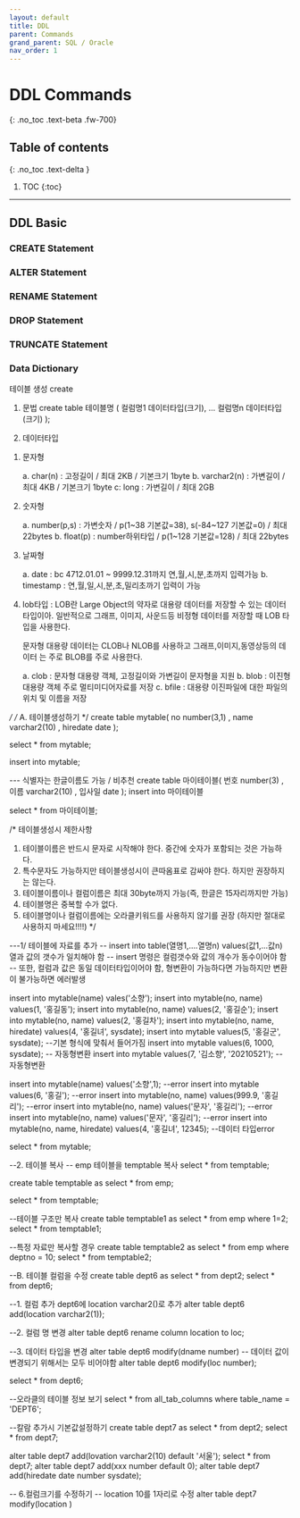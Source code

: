 ```yaml
---
layout: default
title: DDL
parent: Commands
grand_parent: SQL / Oracle
nav_order: 1
---
```


# DDL Commands
{: .no_toc .text-beta .fw-700}

## Table of contents
{: .no_toc .text-delta }

1. TOC
{:toc}

---

## DDL Basic

### CREATE Statement

### ALTER Statement 

### RENAME Statement

### DROP Statement

### TRUNCATE Statement 

### Data Dictionary

테이블 생성 create

1. 문법
create table 테이블명 (
  컬럼명1 데이터타입(크기),
  ...
  컬럼명n 데이터타입(크기)
);

2. 데이터타입

  1) 문자형

        a. char(n)     : 고정길이 / 최대 2KB / 기본크기 1byte
        b. varchar2(n) : 가변길이 / 최대 4KB / 기본크기 1byte
        c: long        : 가변길이 / 최대 2GB

   2) 숫자형

      a. number(p,s) : 가변숫자 / p(1~38 기본값=38), s(-84~127 기본값=0) / 최대 22bytes
        b. float(p)    : number하위타입 / p(1~128 기본값=128) / 최대 22bytes    

   3) 날짜형

      a. date      : bc 4712.01.01 ~ 9999.12.31까지 연,월,시,분,초까지 입력가능
        b. timestamp : 연,월,일,시,분,초,밀리초까기 입력이 가능

   4) lob타입 : LOB란 Large Object의 약자로 대용량 데이터를 저장할 수 있는 데이터
       타입이아. 일반적으로 그래프, 이미지, 사운드등 비정형 데이터를 저장할 때 LOB
        타입을 사용한다.

        문자형 대용량 데이터는 CLOB나 NLOB를 사용하고 그래프,이미지,동영상등의 데이터
        는 주로 BLOB를 주로 사용한다. 

        a. clob  : 문자형 대용량 객체, 고정길이와 가변길이 문자형을 지원
        b. blob  : 이진형 대용량 객체 주로 멀티미디어자료를 저장
        c. bfile : 대용량 이진파일에 대한 파일의 위치 및 이름을 저장
   
*/
/* A. 테이블생성하기 */
create table mytable(
		no number(3,1)
		 , name varchar2(10)
     , hiredate date
);

select * from mytable;

insert into mytable;

--- 식별자는 한글이름도 가능 / 비추천 
create table 마이테이블(
		번호 number(3)
		, 이름 varchar2(10)
		, 입사일 date
);
insert into 마이테이블 

select * from 마이테이블;

/* 테이블생성시 제한사항
   1. 테이블이름은 반드시 문자로 시작해야 한다. 중간에 숫자가 포함되는 것은 가능하다.
   2. 특수문자도 가능하지만 테이블생성시이 큰따옴표로 감싸야 한다. 하지만 권장하지는 않는다.
   3. 테이블이름이나 컬럼이름은 최대 30byte까지 가능(즉, 한글은 15자리까지만 가능)
   4. 테이블명은 중복할 수가 없다.
   5. 테이블명이나 컬럼이름에는 오라클키워드를 사용하지 않기를 권장
      (하지만 절대로 사용하지 마세요!!!!)
*/


---1/ 테이블에 자료를 추가 
-- insert into table(열명1,....열명n) values(값1,...값n) 열과 값의 갯수가 일치해야 함
-- insert 명령은 컬럼갯수와 값의 개수가 동수이어야 함
-- 또한, 컬럼과 값은 동일 데이터타입이어야 함, 형변환이 가능하다면 가능하지만 변환이 불가능하면 에러발생

insert into mytable(name) vales('소향');
insert into mytable(no, name) values(1, '홍길동');
insert into mytable(no, name) values(2, '홍길순');
insert into mytable(no, name) values(2, '홍길차');
insert into mytable(no, name, hiredate) values(4, '홍길녀', sysdate);
insert into mytable values(5, '홍길군', sysdate); --기본 형식에 맞춰서 들어가짐
insert into mytable values(6, 1000, sysdate); -- 자동형변환
insert into mytable values(7, '김소향', '20210521'); -- 자동형변환

insert into mytable(name) values('소향',1); --error
insert into mytable values(6, '홍길'); --error
insert into mytable(no, name) values(999.9, '홍길리'); --error
insert into mytable(no, name) values('문자', '홍길리'); --error
insert into mytable(no, name) values('문자', '홍길리'); --error
insert into mytable(no, name, hiredate) values(4, '홍길녀', 12345);  --데이터 타입error

select * from mytable;

--2. 테이블 복사
-- emp 테이블을 temptable 복사
select * from temptable;

create table temptable
as
select * from emp;

select * from temptable;

--테이블 구조만 복사
create table temptable1
as
select * from emp
where 1=2;
select * from temptable1;

--특정 자료만 복사할 경우
create table temptable2
as
select * from emp
where deptno = 10;
select * from temptable2;

--B. 테이블 컬럼을 수정
create table dept6 as select * from dept2;
select * from dept6;

--1. 컬럼 추가 dept6에 location varchar2()로 추가
alter table dept6 add(location varchar2(1));

--2. 컬럼 명 변경
alter table dept6 rename column location to loc;

--3. 데이터 타입을 변경
alter table dept6 modify(dname number) -- 데이터 값이 변경되기 위해서는 모두 비어야함
alter table dept6 modify(loc number);

select * from dept6;

--오라클의 테이블 정보 보기
select * from all_tab_columns
where table_name = 'DEPT6';

--칼람 추가시 기본값설정하기
create table dept7 as select * from dept2;
select * from dept7;

alter table dept7 add(lovation varchar2(10) default '서울');
select * from dept7;
alter table dept7 add(xxx number default 0);
alter table dept7 add(hiredate date number sysdate);

-- 6.컬럼크기를 수정하기
-- location 10를 1자리로 수정
alter table dept7 modify(location )
